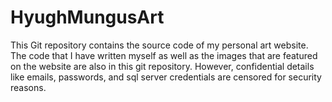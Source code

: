 # HyughMungusArt

This Git repository contains the source code of my personal art website. The code that I have written myself as well as the images that are featured on the website are also in this git repository. However, confidential details like emails, passwords, and sql server credentials are censored for security reasons. 
